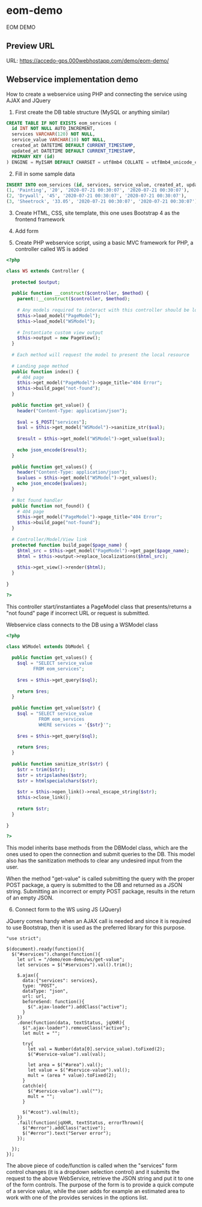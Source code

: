 # eom-demo
 EOM DEMO

## Preview URL

URL:
https://accedo-gps.000webhostapp.com/demo/eom-demo/

## Webservice implementation demo

How to create a webservice using PHP and connecting the service using AJAX and JQuery

1. First create the DB table structure (MySQL or anything similar)

```SQL
CREATE TABLE IF NOT EXISTS eom_services (
  id INT NOT NULL AUTO_INCREMENT,
  services VARCHAR(120) NOT NULL,
  service_value VARCHAR(10) NOT NULL,
  created_at DATETIME DEFAULT CURRENT_TIMESTAMP,
  updated_at DATETIME DEFAULT CURRENT_TIMESTAMP,
  PRIMARY KEY (id)
) ENGINE = MyISAM DEFAULT CHARSET = utf8mb4 COLLATE = utf8mb4_unicode_ci AUTO_INCREMENT = 1;
```

2. Fill in some sample data

```SQL
INSERT INTO eom_services (id, services, service_value, created_at, updated_at) VALUES
(1, 'Painting', '20', '2020-07-21 00:30:07', '2020-07-21 00:30:07'),
(2, 'Drywall', '45', '2020-07-21 00:30:07', '2020-07-21 00:30:07'),
(3, 'Sheetrock', '33.05', '2020-07-21 00:30:07', '2020-07-21 00:30:07');
```

3. Create HTML, CSS, site template, this one uses Bootstrap 4 as the frontend framework

4. Add form

5. Create PHP webservice script, using a basic MVC framework for PHP, a controller called WS is added

```php
<?php

class WS extends Controller {
  
  protected $output;
    
  public function __construct($controller, $method) {
    parent::__construct($controller, $method);
    
    # Any models required to interact with this controller should be loaded here    
    $this->load_model("PageModel");
    $this->load_model("WSModel");
    
    # Instantiate custom view output
    $this->output = new PageView();    
  }
  
  # Each method will request the model to present the local resource
  
  # Landing page method
  public function index() {
    # 404 page
    $this->get_model("PageModel")->page_title="404 Error";
    $this->build_page("not-found");
  }
  
  public function get_value() {
    header("Content-Type: application/json");
    
    $val = $_POST["services"];
    $val = $this->get_model("WSModel")->sanitize_str($val);
    
    $result = $this->get_model("WSModel")->get_value($val);
    
    echo json_encode($result);
  }
  
  public function get_values() {
    header("Content-Type: application/json");
    $values = $this->get_model("WSModel")->get_values();
    echo json_encode($values);
  }
      
  # Not found handler
  public function not_found() {    
    # 404 page
    $this->get_model("PageModel")->page_title="404 Error";
    $this->build_page("not-found");
  }
  
  # Controller/Model/View link
  protected function build_page($page_name) {    
    $html_src = $this->get_model("PageModel")->get_page($page_name);    
    $html = $this->output->replace_localizations($html_src);
    
    $this->get_view()->render($html);
  }
  
}

?>
```

This controller start/instantiates a PageModel class that presents/returns a "not found" page if incorrect URL or request is submitted.

Webservice class connects to the DB using a WSModel class

```php
<?php

class WSModel extends DbModel {
  
  public function get_values() {
    $sql = "SELECT service_value
          FROM eom_services";
    
    $res = $this->get_query($sql);
      
    return $res;
  }
  
  public function get_value($str) {
    $sql = "SELECT service_value
            FROM eom_services
            WHERE services = '{$str}'";
            
    $res = $this->get_query($sql);
    
    return $res;
  }
  
  public function sanitize_str($str) {
    $str = trim($str);
    $str = stripslashes($str);
    $str = htmlspecialchars($str);
      
    $str = $this->open_link()->real_escape_string($str);    
    $this->close_link();
    
    return $str;
  }
  
}

?>
```

This model inherits base methods from the DBModel class, which are the ones used to open the connection and submit queries to the DB. This model also has the sanitization methods to clear any undesired input from the user.

When the method "get-value" is called submitting the query with the proper POST package, a query is submitted to the DB and returned as a JSON string. Submitting an incorrect or empty POST package, results in the return of an empty JSON.

6. Connect form to the WS using JS (JQuery)

JQuery comes handy when an AJAX call is needed and since it is required to use Bootstrap, then it is used as the preferred library for this purpose.

```JS
"use strict";

$(document).ready(function(){
  $("#services").change(function(){
    let url = "/demo/eom-demo/ws/get-value";
    let services = $("#services").val().trim();
        
    $.ajax({
      data:{"services": services},
      type: "POST",
      dataType: "json",
      url: url,
      beforeSend: function(){
        $(".ajax-loader").addClass("active");
      }
    })
    .done(function(data, textStatus, jqXHR){
      $(".ajax-loader").removeClass("active");
      let mult = "";
      
      try{
        let val = Number(data[0].service_value).toFixed(2);
        $("#service-value").val(val);
        
        let area = $("#area").val();
        let value = $("#service-value").val();
        mult = (area * value).toFixed(2);  
      }
      catch(e){
        $("#service-value").val("");
        mult = "";
      }
      
      $("#cost").val(mult);
    })
    .fail(function(jqXHR, textStatus, errorThrown){
      $("#error").addClass("active");
      $("#error").text("Server error");
    });
    
  });
});
```

The above piece of code/function is called when the "services" form control changes (it is a dropdown selection control) and it submits the request to the above WebService, retrieve the JSON string and put it to one of the form controls. The purpose of the form is to provide a quick compute of a service value, while the user adds for example an estimated area to work with one of the provides services in the options list.
